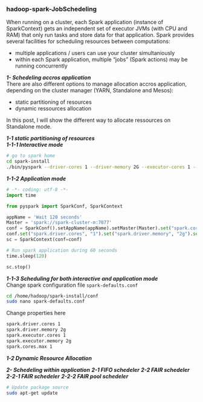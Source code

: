 ### hadoop-spark-JobSchedeling  

When running on a cluster, each Spark application (instance of SparkContext) gets an independent set of executor JVMs (with CPU and RAM) that only run tasks and store data for that application. Spark provides several facilities for scheduling resources between computations:
 - multiple applications / users can use your cluster simultaniously  
 - within each Spark application, multiple “jobs” (Spark actions) may be running concurrently  

**_1- Schedeling accros application_**  
There are also different options to manage allocation accros application, depending on the cluster manager (YARN, Standalone and Mesos):
- static partitioning of resources
- dynamic ressources allocation

In this post, I will show the different way to allocate ressources on Standalone mode.

**_1-1 static partitioning of resources_**  
**_1-1-1 Interactive mode_**

```sh
# go to spark home
cd spark-install
./bin/pyspark --driver-cores 1 --driver-memory 2G --executor-cores 1 --executor-memory 2G

```

**_1-1-2 Application mode_**

```python
# -*- coding: utf-8 -*-
import time

from pyspark import SparkConf, SparkContext

appName = 'Wait 120 seconds'
Master = 'spark://spark-cluster-m:7077'
conf = SparkConf().setAppName(appName).setMaster(Master).set("spark.cores.max", "1")
conf.set("spark.driver.cores", "1").set("spark.driver.memory", "2g").set("spark.executor-cores", "1").set("spark.executor.memory", "2g")
sc = SparkContext(conf=conf)

# Run spark application during 60 seconds
time.sleep(120)

sc.stop()

```

**_1-1-3 Scheduling for both interactive and application mode_**  
Change spark configuration file `spark-defaults.conf`

```sh
cd /home/hadoop/spark-install/conf
sudo nano spark-defaults.conf
```

Change properties here
```sh
spark.driver.cores 1
spark.driver.memory 2g
spark.executor.cores 1
spark.executor.memory 2g
spark.cores.max 1
```


**_1-2 Dynamic Resource Allocation_**

**_2- Schedeling within application_**
**_2-1 FIFO schedeler_**
**_2-2 FAIR schedeler_**
**_2-2-1 FAIR schedeler_**
**_2-2-2 FAIR pool schedeler_**


 
```sh
# Update package source
sudo apt-get update
```
